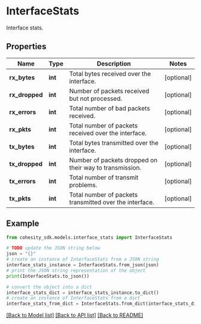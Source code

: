 # InterfaceStats

Interface stats.

## Properties

Name | Type | Description | Notes
------------ | ------------- | ------------- | -------------
**rx_bytes** | **int** | Total bytes received over the interface. | [optional] 
**rx_dropped** | **int** | Number of packets received but not processed. | [optional] 
**rx_errors** | **int** | Total number of bad packets received. | [optional] 
**rx_pkts** | **int** | Total number of packets received over the interface. | [optional] 
**tx_bytes** | **int** | Total bytes transmitted over the interface. | [optional] 
**tx_dropped** | **int** | Number of packets dropped on their way to transmission. | [optional] 
**tx_errors** | **int** | Total number of transmit problems. | [optional] 
**tx_pkts** | **int** | Total number of packets transmitted over the interface. | [optional] 

## Example

```python
from cohesity_sdk.models.interface_stats import InterfaceStats

# TODO update the JSON string below
json = "{}"
# create an instance of InterfaceStats from a JSON string
interface_stats_instance = InterfaceStats.from_json(json)
# print the JSON string representation of the object
print(InterfaceStats.to_json())

# convert the object into a dict
interface_stats_dict = interface_stats_instance.to_dict()
# create an instance of InterfaceStats from a dict
interface_stats_from_dict = InterfaceStats.from_dict(interface_stats_dict)
```
[[Back to Model list]](../README.md#documentation-for-models) [[Back to API list]](../README.md#documentation-for-api-endpoints) [[Back to README]](../README.md)


